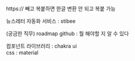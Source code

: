 https:// 빼고 복붙하면 한글 변환 안 되고 복붙 가능

뉴스레터 자동화 서비스 : stibee

(궁금한 직무) roadmap github : 뭘 해야할 지 알 수 있다

컴포넌트 라이브러리 : chakra ui  
css : material